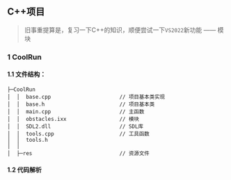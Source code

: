 ## C++项目

> 旧事重提算是，复习一下C++的知识，顺便尝试一下`VS2022`新功能 —— 模块

### 1 CoolRun

#### 1.1 文件结构：

```
├─CoolRun
│  │  base.cpp						// 项目基本类实现
│  │  base.h						// 项目基本类
│  │  main.cpp						// 主函数
│  │  obstacles.ixx					// 模块
│  │  SDL2.dll						// SDL库
│  │  tools.cpp						// 工具函数
│  │  tools.h
│  │
│  ├─res							// 资源文件
```

#### 1.2 代码解析

